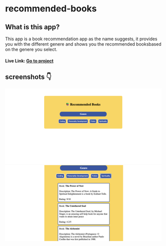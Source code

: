# recommended-books


## What is this app?

This app is a book recommendation app as the name suggests, it provides you with the different genere and shows you the recommended booksbased on the genere you select.

#### Live Link: [Go to project](https://recommended-books.netlify.app)

## screenshots 👇

![app-screenshot-1](src/book-recomendation-1.png)
![app-screenshot-2](src/book-recommendation-2.png)


